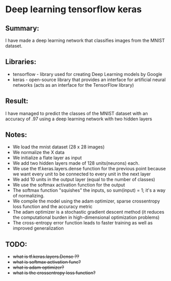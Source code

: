 # Deep learning tensorflow keras

## Summary:
I have made a deep learning network that classifies images from the MNIST dataset.

## Libraries:
* tensorflow - library used for creating Deep Learning models by Google
* keras - open-source library that provides an interface for artificial neural networks (acts as an interface for the TensorFlow library)

## Result:
I have managed to predict the classes of the MNIST dataset with an accuracy of .97 using a deep learning network with two hidden layers

## Notes:
* We load the mnist dataset (28 x 28 images)
* We normalize the X data
* We initialize a flate layer as input
* We add two hidden layers made of 128 units(neurons) each.
* We use the tf.keras.layers.dense function for the previous point because we want every unit to be connected to every unit in the next layer
* We add 10 units in the output layer (equal to the number of classes)
* We use the softmax activation function for the output
* The softmax function "squishes" the inputs, so sum(input) = 1; it's a way of normalizing.
* We compile the model using the adam optimizer, sparse crossentropy loss function and the accuracy metric
* The adam optimizer is a stochastic gradient descent method (it reduces the computational burden in high-dimensional optimization problems)
* The cross-entropy error function leads to faster training as well as improved generalization

## TODO:
* ~~what is tf.keras.layers.Dense ??~~
* ~~what is softmax activation func?~~
* ~~what is adam optimizer?~~
* ~~what is the crossentropy loss function?~~
